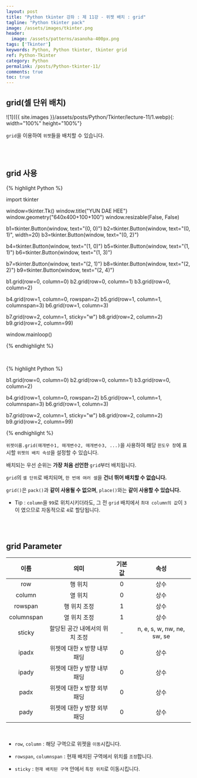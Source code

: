 ```yaml
---
layout: post
title: "Python tkinter 강좌 : 제 11강 - 위젯 배치 : grid"
tagline: "Python tkinter pack"
image: /assets/images/tkinter.png
header:
  image: /assets/patterns/asanoha-400px.png
tags: ['Tkinter']
keywords: Python, Python tkinter, tkinter grid
ref: Python-Tkinter
category: Python
permalink: /posts/Python-tkinter-11/
comments: true
toc: true
---
```


## grid(셀 단위 배치)

![1]({{ site.images }}/assets/posts/Python/Tkinter/lecture-11/1.webp){: width="100%" height="100%"}

`grid`을 이용하여 `위젯`들을 배치할 수 있습니다.

<br>
<br>

## grid 사용

{% highlight Python %}

import tkinter

window=tkinter.Tk()
window.title("YUN DAE HEE")
window.geometry("640x400+100+100")
window.resizable(False, False)

b1=tkinter.Button(window, text="(0, 0)")
b2=tkinter.Button(window, text="(0, 1)", width=20)
b3=tkinter.Button(window, text="(0, 2)")

b4=tkinter.Button(window, text="(1, 0)")
b5=tkinter.Button(window, text="(1, 1)")
b6=tkinter.Button(window, text="(1, 3)")

b7=tkinter.Button(window, text="(2, 1)")
b8=tkinter.Button(window, text="(2, 2)")
b9=tkinter.Button(window, text="(2, 4)")

b1.grid(row=0, column=0)
b2.grid(row=0, column=1)
b3.grid(row=0, column=2)

b4.grid(row=1, column=0, rowspan=2)
b5.grid(row=1, column=1, columnspan=3)
b6.grid(row=1, column=3)

b7.grid(row=2, column=1, sticky="w")
b8.grid(row=2, column=2)
b9.grid(row=2, column=99)

window.mainloop()

{% endhighlight %}

<br>

{% highlight Python %}

b1.grid(row=0, column=0)
b2.grid(row=0, column=1)
b3.grid(row=0, column=2)

b4.grid(row=1, column=0, rowspan=2)
b5.grid(row=1, column=1, columnspan=3)
b6.grid(row=1, column=3)

b7.grid(row=2, column=1, sticky="w")
b8.grid(row=2, column=2)
b9.grid(row=2, column=99)

{% endhighlight %}

`위젯이름.grid(매개변수1, 매개변수2, 매개변수3, ...)`을 사용하여 해당 `윈도우 창`에 표시할 `위젯의 배치 속성`을 설정할 수 있습니다.

배치되는 우선 순위는 **가장 처음 선언한** `grid`부터 배치됩니다.

`grid`의 `셀 단위`로 배치되며, `한 번에 여러 셀`을 **건너 뛰어 배치할 수 없습니다.**

`grid()`은 `pack()`과 **같이 사용될 수 없으며**, `place()`와는 **같이 사용할 수 있습니다.**

- Tip : `column`을 `99`로 위치시키더라도, 그 전 `grid` 배치에서 `최대 column의 값`이 `3`이 였으므로 자동적으로 `4`로 할당됩니다.

<br>
<br>

## grid Parameter

|    이름    |              의미              | 기본값 |            속성            |
|:----------:|:------------------------------:|:------:|:--------------------------:|
|     row    |             행 위치            |    0   |            상수            |
|   column   |             열 위치            |    0   |            상수            |
|   rowspan  |          행 위치 조정          |    1   |            상수            |
| columnspan |          열 위치 조정          |    1   |            상수            |
|   sticky   | 할당된 공간 내에서의 위치 조정 |    -   | n, e, s, w, nw, ne, sw, se |
|    ipadx   |  위젯에 대한 x 방향 내부 패딩  |    0   |            상수            |
|    ipady   |  위젯에 대한 y 방향 내부 패딩  |    0   |            상수            |
|    padx    |  위젯에 대한 x 방향 외부 패딩  |    0   |            상수            |
|    pady    |  위젯에 대한 y 방향 외부 패딩  |    0   |            상수            |

<br>

* `row`, `column` : 해당 구역으로 위젯을 `이동`시킵니다.

* `rowspan`, `columnspan` : 현재 배치된 구역에서 위치를 `조정`합니다.

* `sticky` : `현재 배치된 구역` 안에서 `특정 위치`로 이동시킵니다.
